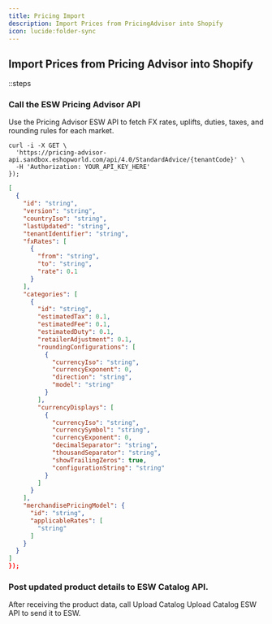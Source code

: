 ```yaml
---
title: Pricing Import
description: Import Prices from PricingAdvisor into Shopify
icon: lucide:folder-sync
---
```


## Import Prices from Pricing Advisor into Shopify

::steps
### Call the ESW Pricing Advisor API

Use the Pricing Advisor <Badge variant="outline" type="success" to="https://github.com/ZTL-UwU/shadcn-docs-nuxt" target="_blank" showLinkIcon="true">ESW API</Badge> to fetch FX rates, uplifts, duties, taxes, and rounding rules for each market.

```curl [Request]
curl -i -X GET \
  'https://pricing-advisor-api.sandbox.eshopworld.com/api/4.0/StandardAdvice/{tenantCode}' \
  -H 'Authorization: YOUR_API_KEY_HERE'
});
```
```json [Response] height=150 collapse
[
  {
    "id": "string",
    "version": "string",
    "countryIso": "string",
    "lastUpdated": "string",
    "tenantIdentifier": "string",
    "fxRates": [
      {
        "from": "string",
        "to": "string",
        "rate": 0.1
      }
    ],
    "categories": [
      {
        "id": "string",
        "estimatedTax": 0.1,
        "estimatedFee": 0.1,
        "estimatedDuty": 0.1,
        "retailerAdjustment": 0.1,
        "roundingConfigurations": [
          {
            "currencyIso": "string",
            "currencyExponent": 0,
            "direction": "string",
            "model": "string"
          }
        ],
        "currencyDisplays": [
          {
            "currencyIso": "string",
            "currencySymbol": "string",
            "currencyExponent": 0,
            "decimalSeparator": "string",
            "thousandSeparator": "string",
            "showTrailingZeros": true,
            "configurationString": "string"
          }
        ]
      }
    ],
    "merchandisePricingModel": {
      "id": "string",
      "applicableRates": [
        "string"
      ]
    }
  }
]
});
```








### Post updated product details to ESW Catalog API.

After receiving the product data, call Upload Catalog Upload Catalog <Badge variant="outline" type="success" to="https://github.com/ZTL-UwU/shadcn-docs-nuxt" target="_blank">ESW API</Badge> to send it to ESW.